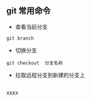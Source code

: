 ## git 常用命令
- 查看当前分支
```
git branch
```
- 切换分支
```
git checkout  分支名称
```

- 拉取远程分支到新建的分支上
```

```

xxxx
